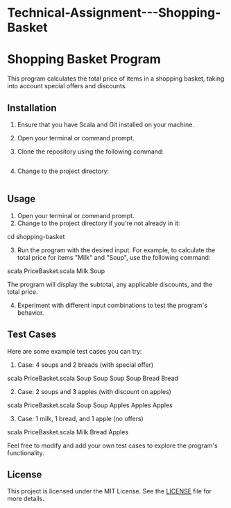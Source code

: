 # Technical-Assignment---Shopping-Basket
# Shopping Basket Program

This program calculates the total price of items in a shopping basket, taking into account special offers and discounts.

## Installation

1. Ensure that you have Scala and Git installed on your machine.
2. Open your terminal or command prompt.
3. Clone the repository using the following command:

   ```shell git clone https://github.com/your-username/shopping-basket.git

4. Change to the project directory:
     ```shell cd shopping-basket

## Usage

1. Open your terminal or command prompt.
2. Change to the project directory if you're not already in it:

cd shopping-basket

3. Run the program with the desired input. For example, to calculate the total price for items "Milk" and "Soup", use the following command:

scala PriceBasket.scala Milk Soup

The program will display the subtotal, any applicable discounts, and the total price.

4. Experiment with different input combinations to test the program's behavior.

## Test Cases

Here are some example test cases you can try:

1. Case: 4 soups and 2 breads (with special offer)

scala PriceBasket.scala Soup Soup Soup Soup Bread Bread

2. Case: 2 soups and 3 apples (with discount on apples)

scala PriceBasket.scala Soup Soup Apples Apples Apples

3. Case: 1 milk, 1 bread, and 1 apple (no offers)

scala PriceBasket.scala Milk Bread Apples


Feel free to modify and add your own test cases to explore the program's functionality.

## License

This project is licensed under the MIT License. See the [LICENSE](LICENSE) file for more details.


